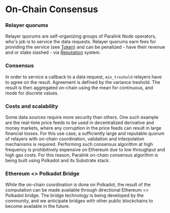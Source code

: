 <!--
order: 7
-->

# On-Chain Consensus

### Relayer quorums

Relayer quorums are self-organizing groups of Paralink Node operators, who's job is to service the data requests. Relayer quorums earn fees for providing the service (see [Token](/whitepaper/token.html#creating-a-quorum-of-relayers)) and can be penalized - have their revenue and or stake slashed - via [Reputation](/whitepaper/reputation) system.

### Consensus

In order to service a callback to a data request, `min_treshold` relayers have to agree on the result. Agreement is defined by the variance treshold. The result is then aggregated on-chain using the mean for continuous, and mode for discrete values.

### Costs and scalability

Some data sources require more security than others. One such example are the real-time price feeds to be used in decentralized derivative and money markets, where any corruption in the price feeds can result in large financial losses. For this use case, a sufficiently large and reputable quorum of relayers with on-chain coordination, validation and interpolation mechanisms is required. Performing such consensus algorithm at high frequency is prohibitively expensive on Ethereum due to low throughput and high gas costs. For this reason, Paralink on-chain consensus algorithm is being built using Polkadot and its Substrate stack.

### Ethereum <> Polkadot Bridge

While the on-chain coordination is done on Polkadot, the result of the computation can be made available through directional Ethereum <> Polkadot bridge. The bridge technology is being developed by the community, and we anticipate bridges with other public blockchains to become available in the future.
